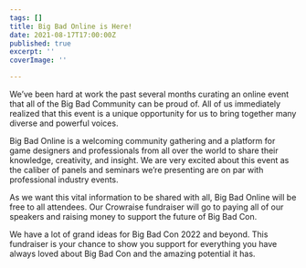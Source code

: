 ```yaml
---
tags: []
title: Big Bad Online is Here!
date: 2021-08-17T17:00:00Z
published: true
excerpt: ''
coverImage: ''

---
```

We’ve been hard at work the past several months curating an online event that all of the Big Bad Community can be proud of. All of us immediately realized that this event is a unique opportunity for us to bring together many diverse and powerful voices.

Big Bad Online is a welcoming community gathering and a platform for game designers and professionals from all over the world to share their knowledge, creativity, and insight. We are very excited about this event as the caliber of panels and seminars we’re presenting are on par with professional industry events.

As we want this vital information to be shared with all, Big Bad Online will be free to all attendees. Our Crowraise fundraiser will go to paying all of our speakers and raising money to support the future of Big Bad Con.

We have a lot of grand ideas for Big Bad Con 2022 and beyond. This fundraiser is your chance to show you support for everything you have always loved about Big Bad Con and the amazing potential it has.